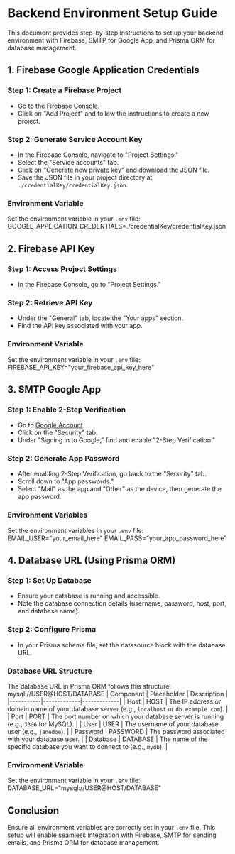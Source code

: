 # Backend Environment Setup Guide

This document provides step-by-step instructions to set up your backend environment with Firebase, SMTP for Google App, and Prisma ORM for database management.

## 1. Firebase Google Application Credentials

### Step 1: Create a Firebase Project
- Go to the [Firebase Console](https://console.firebase.google.com/).
- Click on "Add Project" and follow the instructions to create a new project.

### Step 2: Generate Service Account Key
- In the Firebase Console, navigate to "Project Settings."
- Select the "Service accounts" tab.
- Click on "Generate new private key" and download the JSON file.
- Save the JSON file in your project directory at `./credentialKey/credentialKey.json`.

### Environment Variable
Set the environment variable in your `.env` file:
GOOGLE_APPLICATION_CREDENTIALS=./credentialKey/credentialKey.json
## 2. Firebase API Key

### Step 1: Access Project Settings
- In the Firebase Console, go to "Project Settings."

### Step 2: Retrieve API Key
- Under the "General" tab, locate the "Your apps" section.
- Find the API key associated with your app.

### Environment Variable
Set the environment variable in your `.env` file:
FIREBASE_API_KEY="your_firebase_api_key_here"
## 3. SMTP Google App

### Step 1: Enable 2-Step Verification
- Go to [Google Account](https://myaccount.google.com/).
- Click on the "Security" tab.
- Under "Signing in to Google," find and enable "2-Step Verification."

### Step 2: Generate App Password
- After enabling 2-Step Verification, go back to the "Security" tab.
- Scroll down to "App passwords."
- Select "Mail" as the app and "Other" as the device, then generate the app password.

### Environment Variables
Set the environment variables in your `.env` file:
EMAIL_USER="your_email_here"
EMAIL_PASS="your_app_password_here"
## 4. Database URL (Using Prisma ORM)

### Step 1: Set Up Database
- Ensure your database is running and accessible.
- Note the database connection details (username, password, host, port, and database name).

### Step 2: Configure Prisma
- In your Prisma schema file, set the datasource block with the database URL.

### Database URL Structure

The database URL in Prisma ORM follows this structure:
mysql://USER@HOST/DATABASE
| Component | Placeholder | Description |
|-----------|-------------|-------------|
| Host      | HOST        | The IP address or domain name of your database server (e.g., `localhost` or `db.example.com`). |
| Port      | PORT        | The port number on which your database server is running (e.g., `3306` for MySQL). |
| User      | USER        | The username of your database user (e.g., `janedoe`). |
| Password  | PASSWORD    | The password associated with your database user. |
| Database  | DATABASE    | The name of the specific database you want to connect to (e.g., `mydb`). |

### Environment Variable
Set the environment variable in your `.env` file:
DATABASE_URL="mysql://USER@HOST/DATABASE"
## Conclusion
Ensure all environment variables are correctly set in your `.env` file. This setup will enable seamless integration with Firebase, SMTP for sending emails, and Prisma ORM for database management.
